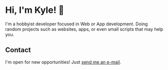 # Hi, I'm Kyle! 👋
I'm a hobbyist developer focused in Web or App development. Doing random projects such as websites, apps, or even small scripts that may help you.

## Contact
I'm open for new opportunities! Just [send me an e-mail](mailto:ckching.dev@gmail.com).
